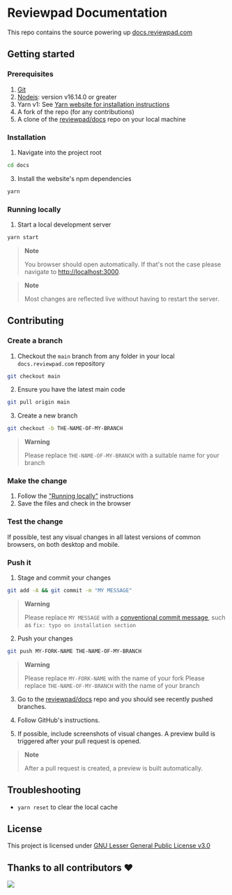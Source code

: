 # Reviewpad Documentation

This repo contains the source powering up [docs.reviewpad.com](https://docs.reviewpad.com)

## Getting started

### Prerequisites

1. [Git](https://git-scm.com/)
2. [Nodejs](https://nodejs.org/en/): version v16.14.0 or greater
3. Yarn v1: See [Yarn website for installation instructions](https://yarnpkg.com/lang/en/docs/install/)
4. A fork of the repo (for any contributions)
5. A clone of the [reviewpad/docs](https://github.com/reviewpad/docs) repo on your local machine

### Installation

1. Navigate into the project root

```bash
cd docs
```

3. Install the website's npm dependencies

```bash
yarn
```

### Running locally

1. Start a local development server

```bash
yarn start
```

> **Note**
>
> You browser should open automatically. If that's not the case please navigate to [http://localhost:3000](http://localhost:3000).

> **Note**
>
> Most changes are reflected live without having to restart the server.

## Contributing

### Create a branch

1. Checkout the `main` branch from any folder in your local `docs.reviewpad.com` repository

```bash
git checkout main
```

2. Ensure you have the latest main code

```bash
git pull origin main
```

3. Create a new branch

```bash
git checkout -b THE-NAME-OF-MY-BRANCH
```

> **Warning**
>
> Please replace `THE-NAME-OF-MY-BRANCH` with a suitable name for your branch

### Make the change

1. Follow the ["Running locally"](#running-locally) instructions
2. Save the files and check in the browser

### Test the change

If possible, test any visual changes in all latest versions of common browsers, on both desktop and mobile.

### Push it

1. Stage and commit your changes

```bash
git add -A && git commit -m "MY MESSAGE"
```

> **Warning**
>
> Please replace `MY MESSAGE` with a [conventional commit message](https://www.conventionalcommits.org/en/v1.0.0/), such as `fix: typo on installation section`

2. Push your changes

```bash
git push MY-FORK-NAME THE-NAME-OF-MY-BRANCH
```

> **Warning**
>
> Please replace `MY-FORK-NAME` with the name of your fork
> Please replace `THE-NAME-OF-MY-BRANCH` with the name of your branch

3. Go to the [reviewpad/docs](https://github.com/reviewpad/docs) repo and you should see recently pushed branches.

4. Follow GitHub's instructions.

5. If possible, include screenshots of visual changes. A preview build is triggered after your pull request is opened.

> **Note**
>
> After a pull request is created, a preview is built automatically.

## Troubleshooting

- `yarn reset` to clear the local cache

## License
This project is licensed under [GNU Lesser General Public License v3.0](LICENSE)

## Thanks to all contributors ❤
 <a href = "https://github.com/reviewpad/docs/graphs/contributors">
   <img src = "https://contrib.rocks/image?repo=reviewpad/docs"/>
 </a>
